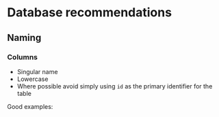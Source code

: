 # Database recommendations

## Naming

### Columns

- Singular name
- Lowercase
- Where possible avoid simply using `id` as the primary identifier for the table

Good examples: 